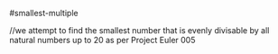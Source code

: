 #smallest-multiple

//we attempt to find the smallest number that is evenly divisable by all natural numbers up to 20 as per Project Euler 005

